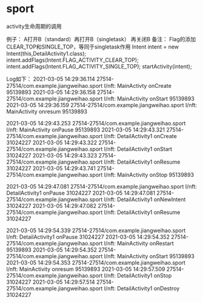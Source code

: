 # sport

activity生命周期的调用

例子： A打开B（standard）再打开B（singletask） 再关闭B
备注： Flag的添加CLEAR_TOP和SINGLE_TOP，等同于singletask作用
                Intent intent = new Intent(this,DetailActivity1.class);
                intent.addFlags(Intent.FLAG_ACTIVITY_CLEAR_TOP);
                intent.addFlags(Intent.FLAG_ACTIVITY_SINGLE_TOP);
                startActivity(intent);
                
Log如下：
2021-03-05 14:29:36.114 27514-27514/com.example.jiangweihao.sport I/nft:  MainActivty onCreate 95139893
2021-03-05 14:29:36.158 27514-27514/com.example.jiangweihao.sport I/nft: MainActivity onStart  95139893
2021-03-05 14:29:36.159 27514-27514/com.example.jiangweihao.sport I/nft: MainActivity onresum   95139893

2021-03-05 14:29:43.253 27514-27514/com.example.jiangweihao.sport I/nft: MainActivity onPause   95139893
2021-03-05 14:29:43.321 27514-27514/com.example.jiangweihao.sport I/nft:  DetailActivity1 onCreate 31024227
2021-03-05 14:29:43.322 27514-27514/com.example.jiangweihao.sport I/nft:  DetailActivity1 onStart 31024227
2021-03-05 14:29:43.323 27514-27514/com.example.jiangweihao.sport I/nft:  DetailActivity1 onResume 31024227
2021-03-05 14:29:43.741 27514-27514/com.example.jiangweihao.sport I/nft: MainActivity onStop  95139893


2021-03-05 14:29:47.081 27514-27514/com.example.jiangweihao.sport I/nft:  DetailActivity1 onPause 31024227
2021-03-05 14:29:47.081 27514-27514/com.example.jiangweihao.sport I/nft:  DetailActivity1 onNewIntent 31024227
2021-03-05 14:29:47.082 27514-27514/com.example.jiangweihao.sport I/nft:  DetailActivity1 onResume 31024227


2021-03-05 14:29:54.339 27514-27514/com.example.jiangweihao.sport I/nft:  DetailActivity1 onPause 31024227
2021-03-05 14:29:54.352 27514-27514/com.example.jiangweihao.sport I/nft: MainActivity onRestart    95139893
2021-03-05 14:29:54.352 27514-27514/com.example.jiangweihao.sport I/nft: MainActivity onStart  95139893
2021-03-05 14:29:54.353 27514-27514/com.example.jiangweihao.sport I/nft: MainActivity onresum   95139893
2021-03-05 14:29:57.509 27514-27514/com.example.jiangweihao.sport I/nft:  DetailActivity1 onStop 31024227
2021-03-05 14:29:57.514 27514-27514/com.example.jiangweihao.sport I/nft:  DetailActivity1 onDestroy 31024227
